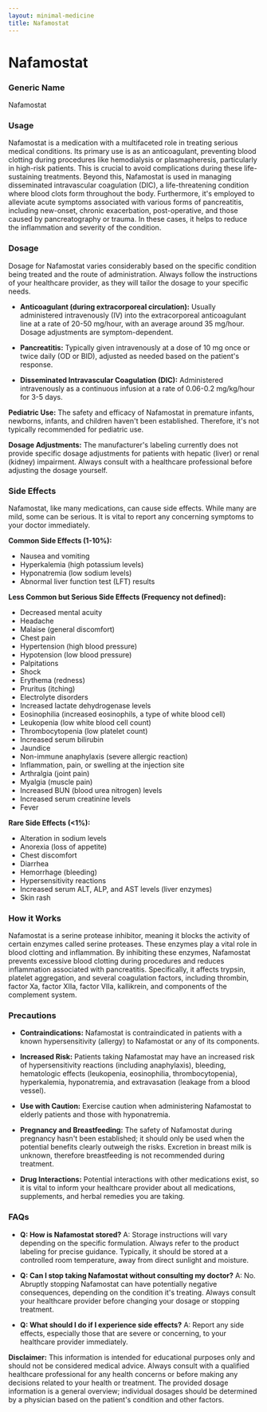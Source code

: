 ```yaml
---
layout: minimal-medicine
title: Nafamostat
---
```


# Nafamostat
### Generic Name
Nafamostat

### Usage
Nafamostat is a medication with a multifaceted role in treating serious medical conditions. Its primary use is as an anticoagulant, preventing blood clotting during procedures like hemodialysis or plasmapheresis, particularly in high-risk patients.  This is crucial to avoid complications during these life-sustaining treatments.  Beyond this, Nafamostat is used in managing disseminated intravascular coagulation (DIC), a life-threatening condition where blood clots form throughout the body.  Furthermore, it's employed to alleviate acute symptoms associated with various forms of pancreatitis, including new-onset, chronic exacerbation, post-operative, and those caused by pancreatography or trauma.  In these cases, it helps to reduce the inflammation and severity of the condition.


### Dosage
Dosage for Nafamostat varies considerably based on the specific condition being treated and the route of administration.  Always follow the instructions of your healthcare provider, as they will tailor the dosage to your specific needs.

* **Anticoagulant (during extracorporeal circulation):**  Usually administered intravenously (IV) into the extracorporeal anticoagulant line at a rate of 20-50 mg/hour, with an average around 35 mg/hour. Dosage adjustments are symptom-dependent.

* **Pancreatitis:**  Typically given intravenously at a dose of 10 mg once or twice daily (OD or BID), adjusted as needed based on the patient's response.

* **Disseminated Intravascular Coagulation (DIC):** Administered intravenously as a continuous infusion at a rate of 0.06-0.2 mg/kg/hour for 3-5 days.

**Pediatric Use:**  The safety and efficacy of Nafamostat in premature infants, newborns, infants, and children haven't been established. Therefore, it's not typically recommended for pediatric use.

**Dosage Adjustments:** The manufacturer's labeling currently does not provide specific dosage adjustments for patients with hepatic (liver) or renal (kidney) impairment.  Always consult with a healthcare professional before adjusting the dosage yourself.


### Side Effects
Nafamostat, like many medications, can cause side effects.  While many are mild, some can be serious.  It is vital to report any concerning symptoms to your doctor immediately.

**Common Side Effects (1-10%):**

* Nausea and vomiting
* Hyperkalemia (high potassium levels)
* Hyponatremia (low sodium levels)
* Abnormal liver function test (LFT) results


**Less Common but Serious Side Effects (Frequency not defined):**

* Decreased mental acuity
* Headache
* Malaise (general discomfort)
* Chest pain
* Hypertension (high blood pressure)
* Hypotension (low blood pressure)
* Palpitations
* Shock
* Erythema (redness)
* Pruritus (itching)
* Electrolyte disorders
* Increased lactate dehydrogenase levels
* Eosinophilia (increased eosinophils, a type of white blood cell)
* Leukopenia (low white blood cell count)
* Thrombocytopenia (low platelet count)
* Increased serum bilirubin
* Jaundice
* Non-immune anaphylaxis (severe allergic reaction)
* Inflammation, pain, or swelling at the injection site
* Arthralgia (joint pain)
* Myalgia (muscle pain)
* Increased BUN (blood urea nitrogen) levels
* Increased serum creatinine levels
* Fever


**Rare Side Effects (<1%):**

* Alteration in sodium levels
* Anorexia (loss of appetite)
* Chest discomfort
* Diarrhea
* Hemorrhage (bleeding)
* Hypersensitivity reactions
* Increased serum ALT, ALP, and AST levels (liver enzymes)
* Skin rash



### How it Works
Nafamostat is a serine protease inhibitor, meaning it blocks the activity of certain enzymes called serine proteases.  These enzymes play a vital role in blood clotting and inflammation.  By inhibiting these enzymes, Nafamostat prevents excessive blood clotting during procedures and reduces inflammation associated with pancreatitis.  Specifically, it affects trypsin, platelet aggregation, and several coagulation factors, including thrombin, factor Xa, factor XIIa, factor VIIa, kallikrein, and components of the complement system.


### Precautions
* **Contraindications:** Nafamostat is contraindicated in patients with a known hypersensitivity (allergy) to Nafamostat or any of its components.

* **Increased Risk:**  Patients taking Nafamostat may have an increased risk of hypersensitivity reactions (including anaphylaxis), bleeding, hematologic effects (leukopenia, eosinophilia, thrombocytopenia), hyperkalemia, hyponatremia, and extravasation (leakage from a blood vessel).

* **Use with Caution:**  Exercise caution when administering Nafamostat to elderly patients and those with hyponatremia.

* **Pregnancy and Breastfeeding:**  The safety of Nafamostat during pregnancy hasn't been established; it should only be used when the potential benefits clearly outweigh the risks.  Excretion in breast milk is unknown, therefore breastfeeding is not recommended during treatment.

* **Drug Interactions:** Potential interactions with other medications exist, so it is vital to inform your healthcare provider about all medications, supplements, and herbal remedies you are taking.


### FAQs

* **Q: How is Nafamostat stored?** A: Storage instructions will vary depending on the specific formulation.  Always refer to the product labeling for precise guidance. Typically, it should be stored at a controlled room temperature, away from direct sunlight and moisture.

* **Q: Can I stop taking Nafamostat without consulting my doctor?** A: No.  Abruptly stopping Nafamostat can have potentially negative consequences, depending on the condition it's treating. Always consult your healthcare provider before changing your dosage or stopping treatment.

* **Q: What should I do if I experience side effects?** A: Report any side effects, especially those that are severe or concerning, to your healthcare provider immediately.


**Disclaimer:** This information is intended for educational purposes only and should not be considered medical advice.  Always consult with a qualified healthcare professional for any health concerns or before making any decisions related to your health or treatment.  The provided dosage information is a general overview; individual dosages should be determined by a physician based on the patient's condition and other factors.
